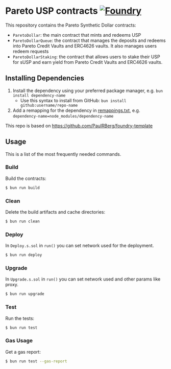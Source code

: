 # Pareto USP contracts [![Foundry][foundry-badge]][foundry]

[foundry]: https://getfoundry.sh/
[foundry-badge]: https://img.shields.io/badge/Built%20with-Foundry-FFDB1C.svg
[license]: https://opensource.org/licenses/MIT
[license-badge]: https://img.shields.io/badge/License-MIT-blue.svg

This repository contains the Pareto Synthetic Dollar contracts:
- `ParetoDollar`: the main contract that mints and redeems USP
- `ParetoDollarQueue`: the contract that manages the deposits and redeems into Pareto Credit Vaults and ERC4626 vaults. It also manages users redeem requests
- `ParetoDollarStaking`: the contract that allows users to stake their USP for sUSP and earn yield from Pareto Credit Vaults and ERC4626 vaults.

## Installing Dependencies

1. Install the dependency using your preferred package manager, e.g. `bun install dependency-name`
   - Use this syntax to install from GitHub: `bun install github:username/repo-name`
2. Add a remapping for the dependency in [remappings.txt](./remappings.txt), e.g.
   `dependency-name=node_modules/dependency-name`

This repo is based on https://github.com/PaulRBerg/foundry-template

## Usage

This is a list of the most frequently needed commands.

### Build

Build the contracts:

```sh
$ bun run build
```

### Clean

Delete the build artifacts and cache directories:

```sh
$ bun run clean
```

### Deploy

In `Deploy.s.sol` in `run()` you can set network used for the deployment.

```sh
$ bun run deploy
```

### Upgrade

In `Upgrade.s.sol` in `run()` you can set network used and other params like proxy.

```sh
$ bun run upgrade
```

### Test

Run the tests:

```sh
$ bun run test
```

### Gas Usage

Get a gas report:

```sh
$ bun run test --gas-report
```
